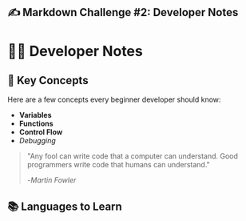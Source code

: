 ## ✍️ Markdown Challenge #2: Developer Notes
# 👨‍💻 Developer Notes
## 🧠 Key Concepts
Here are a few concepts every beginner developer should know:
- **Variables**
- **Functions**
- **Control Flow**
- *Debugging*
> "Any fool can write code that a computer can understand. Good programmers write code that humans can understand." 
>
> -*Martin Fowler*
## 📚 Languages to Learn